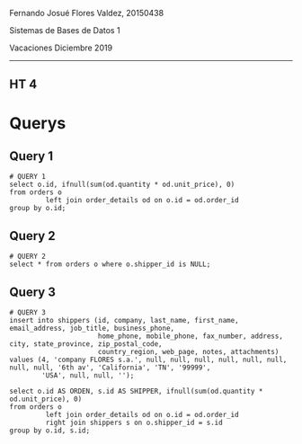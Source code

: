 Fernando Josué Flores Valdez, 20150438

Sistemas de Bases de Datos 1

Vacaciones Diciembre 2019

------

## HT 4

# Querys

## Query 1

```mysql
# QUERY 1
select o.id, ifnull(sum(od.quantity * od.unit_price), 0)
from orders o
         left join order_details od on o.id = od.order_id
group by o.id;
```

## Query 2

```mysql
# QUERY 2
select * from orders o where o.shipper_id is NULL;
```

## Query 3

```mysql
# QUERY 3
insert into shippers (id, company, last_name, first_name, email_address, job_title, business_phone,
                      home_phone, mobile_phone, fax_number, address, city, state_province, zip_postal_code,
                      country_region, web_page, notes, attachments)
values (4, 'company FLORES s.a.', null, null, null, null, null, null, null, null, '6th av', 'California', 'TN', '99999',
        'USA', null, null, '');

select o.id AS ORDEN, s.id AS SHIPPER, ifnull(sum(od.quantity * od.unit_price), 0)
from orders o
         left join order_details od on o.id = od.order_id
         right join shippers s on o.shipper_id = s.id
group by o.id, s.id;
```
